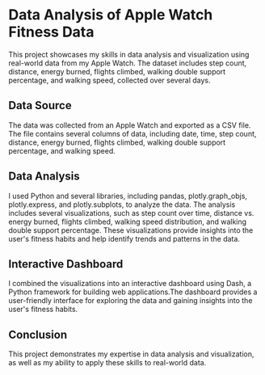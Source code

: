 # Data Analysis of Apple Watch Fitness Data

This project showcases my skills in data analysis and visualization using real-world data from my Apple Watch. The dataset includes step count, distance, energy burned, flights climbed, walking double support percentage, and walking speed, collected over several days.

## Data Source

The data was collected from an Apple Watch and exported as a CSV file. The file contains several columns of data, including date, time, step count, distance, energy burned, flights climbed, walking double support percentage, and walking speed.

## Data Analysis

I used Python and several libraries, including pandas, plotly.graph_objs, plotly.express, and plotly.subplots, to analyze the data. The analysis includes several visualizations, such as step count over time, distance vs. energy burned, flights climbed, walking speed distribution, and walking double support percentage. These visualizations provide insights into the user's fitness habits and help identify trends and patterns in the data.

## Interactive Dashboard

I combined the visualizations into an interactive dashboard using Dash, a Python framework for building web applications.The dashboard provides a user-friendly interface for exploring the data and gaining insights into the user's fitness habits.

## Conclusion

This project demonstrates my expertise in data analysis and visualization, as well as my ability to apply these skills to real-world data.
